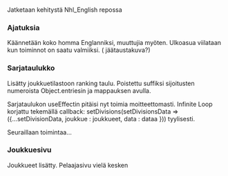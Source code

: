 ###
Jatketaan kehitystä Nhl_English repossa

### Ajatuksia
Käännetään koko homma Englanniksi, muuttujia myöten.
Ulkoasua viilataan kun toiminnot on saatu valmiiksi. (<body> jäätaustakuva?) 



### Sarjataulukko

Lisätty joukkuetilastoon ranking taulu. Poistettu suffiksi sijoitusten numeroista Object.entriesin ja mappauksen avulla.

Sarjataulukon useEffectin pitäisi nyt toimia moitteettomasti. Infinite Loop korjattu tekemällä
callback: setDivisions(setDivisionsData => ({...setDivisionData, joukkue : joukkueet, data : dataa })) tyylisesti.

Seuraillaan toimintaa...

### Joukkuesivu

Joukkueet lisätty. Pelaajasivu vielä kesken
